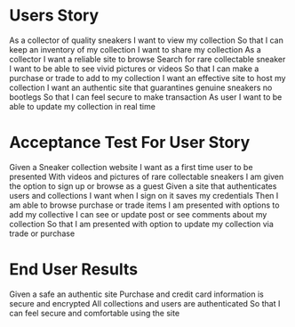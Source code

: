 # Users Story
As a collector of quality sneakers
I want to view my collection
So that I can keep an inventory of my collection
I want to share my collection
As a collector I want a reliable site to browse
Search for rare collectable sneaker
I want to be able to see vivid pictures or videos
So that I can make a purchase or trade to add to my collection
I want an effective site to host my collection
I want an authentic site that guarantines genuine sneakers no bootlegs
So that I can feel secure to make transaction
As user I want to be able to update my collection in real time
# Acceptance Test For User Story
Given a Sneaker collection website
I want as a first time user to be presented
With videos and pictures of rare collectable sneakers
I am given the option to sign up or browse as a guest
Given a site that authenticates users and collections
I want when I sign on it saves my credentials
Then I am able to browse purchase or trade items
I am presented with options to add my collective
I can see or update post or see comments about my collection
So that I am presented with option to update my collection via trade or purchase
# End User Results
Given a safe an authentic site
Purchase and credit card information is secure and encrypted
All collections and users are authenticated
So that I can feel secure and comfortable using the site





 